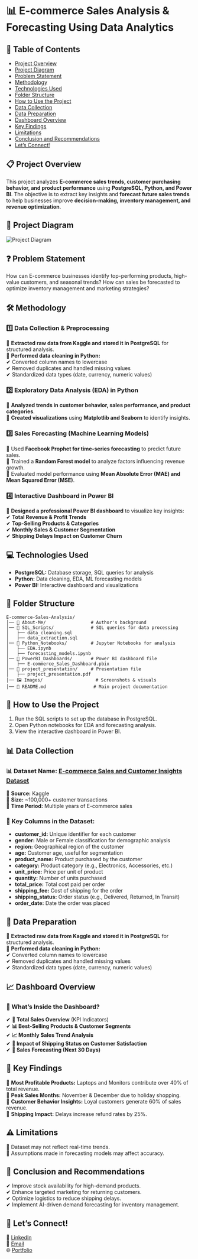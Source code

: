 # 📊 E-commerce Sales Analysis & Forecasting Using Data Analytics  

## 📑 Table of Contents
- [Project Overview](#project-overview)
- [Project Diagram](#project-diagram)
- [Problem Statement](#problem-statement)
- [Methodology](#methodology)
- [Technologies Used](#technologies-used)
- [Folder Structure](#folder-structure)
- [How to Use the Project](#how-to-use-the-project)
- [Data Collection](#data-collection)
- [Data Preparation](#data-preparation)
- [Dashboard Overview](#dashboard-overview)
- [Key Findings](#key-findings)
- [Limitations](#limitations)
- [Conclusion and Recommendations](#conclusion-and-recommendations)
- [Let’s Connect!](#lets-connect)

## 📋 Project Overview  <a id="project-overview"></a>
This project analyzes **E-commerce sales trends, customer purchasing behavior, and product performance** using **PostgreSQL, Python, and Power BI**. The objective is to extract key insights and **forecast future sales trends** to help businesses improve **decision-making, inventory management, and revenue optimization**.  

## 📌 Project Diagram  <a id="project-diagram"></a>
![Project Diagram](https://github.com/TayyabInsights/PostgreSQL-Data-Analysis-Project/blob/main/E-commerce-Sales-Analysis-%26-Forecasting-Using-Data-Analytics-Project/Images/diagram.png)

## ❓ Problem Statement  <a id="problem-statement"></a>
How can E-commerce businesses identify top-performing products, high-value customers, and seasonal trends? How can sales be forecasted to optimize inventory management and marketing strategies?

## 🛠 Methodology  <a id="methodology"></a>
### 1️⃣ Data Collection & Preprocessing  
📌 **Extracted raw data from Kaggle and stored it in PostgreSQL** for structured analysis.  
📌 **Performed data cleaning in Python:**  
   ✔ Converted column names to lowercase  
   ✔ Removed duplicates and handled missing values  
   ✔ Standardized data types (date, currency, numeric values)  

### 2️⃣ Exploratory Data Analysis (EDA) in Python  
📌 **Analyzed trends in customer behavior, sales performance, and product categories**.  
📌 **Created visualizations** using **Matplotlib and Seaborn** to identify insights.  

### 3️⃣ Sales Forecasting (Machine Learning Models)  
📌 Used **Facebook Prophet for time-series forecasting** to predict future sales.  
📌 Trained a **Random Forest model** to analyze factors influencing revenue growth.  
📌 Evaluated model performance using **Mean Absolute Error (MAE) and Mean Squared Error (MSE)**.  

### 4️⃣ Interactive Dashboard in Power BI  
📌 **Designed a professional Power BI dashboard** to visualize key insights:  
✔ **Total Revenue & Profit Trends**  
✔ **Top-Selling Products & Categories**  
✔ **Monthly Sales & Customer Segmentation**  
✔ **Shipping Delays Impact on Customer Churn**  

## 💻 Technologies Used  <a id="technologies-used"></a>
- **PostgreSQL:** Database storage, SQL queries for analysis  
- **Python:** Data cleaning, EDA, ML forecasting models  
- **Power BI:** Interactive dashboard and visualizations  

## 📂 Folder Structure  <a id="folder-structure"></a>
```
E-commerce-Sales-Analysis/
│── 📄 About-Me/                 # Author's background
│── 📄 SQL_Scripts/              # SQL queries for data processing
│   ├── data_cleaning.sql
│   ├── data_extraction.sql
│── 📄 Python_Notebooks/         # Jupyter Notebooks for analysis
│   ├── EDA.ipynb
│   ├── forecasting_models.ipynb
│── 📄 PowerBI_Dashboards/       # Power BI dashboard file
│   ├── E-commerce_Sales_Dashboard.pbix
│── 📄 project_presentation/     # Presentation file
│   ├── project_presentation.pdf
│── 🖼️ Images/                    # Screenshots & visuals
│── 📝 README.md                  # Main project documentation
```

## 📝 How to Use the Project  <a id="how-to-use-the-project"></a>
1. Run the SQL scripts to set up the database in PostgreSQL.
2. Open Python notebooks for EDA and forecasting analysis.
3. View the interactive dashboard in Power BI.

## 📊 Data Collection  <a id="data-collection"></a>
### 📊 Dataset Name: [E-commerce Sales and Customer Insights Dataset](https://www.kaggle.com/datasets/refiaozturk/e-commerce-sales)  
📌 **Source:** Kaggle  
📌 **Size:** ~100,000+ customer transactions  
📌 **Time Period:** Multiple years of E-commerce sales  

### 📝 Key Columns in the Dataset:  
- **customer_id:** Unique identifier for each customer  
- **gender:** Male or Female classification for demographic analysis  
- **region:** Geographical region of the customer  
- **age:** Customer age, useful for segmentation  
- **product_name:** Product purchased by the customer  
- **category:** Product category (e.g., Electronics, Accessories, etc.)  
- **unit_price:** Price per unit of product  
- **quantity:** Number of units purchased  
- **total_price:** Total cost paid per order  
- **shipping_fee:** Cost of shipping for the order  
- **shipping_status:** Order status (e.g., Delivered, Returned, In Transit)  
- **order_date:** Date the order was placed  

## 🧹 Data Preparation  <a id="data-preparation"></a>
📌 **Extracted raw data from Kaggle and stored it in PostgreSQL** for structured analysis.  
📌 **Performed data cleaning in Python:**  
✔ Converted column names to lowercase  
✔ Removed duplicates and handled missing values  
✔ Standardized data types (date, currency, numeric values)  

## 📈 Dashboard Overview  <a id="dashboard-overview"></a>
### 👀 What’s Inside the Dashboard?  
✔ **📌 Total Sales Overview** (KPI Indicators)  
✔ **📊 Best-Selling Products & Customer Segments**  
✔ **📈 Monthly Sales Trend Analysis**  
✔ **🚚 Impact of Shipping Status on Customer Satisfaction**  
✔ **🔮 Sales Forecasting (Next 30 Days)**  

## 🔑 Key Findings  <a id="key-findings"></a>
📌 **Most Profitable Products:** Laptops and Monitors contribute over 40% of total revenue.  
📌 **Peak Sales Months:** November & December due to holiday shopping.  
📌 **Customer Behavior Insights:** Loyal customers generate 60% of sales revenue.  
📌 **Shipping Impact:** Delays increase refund rates by 25%.  

## ⚠ Limitations  <a id="limitations"></a>
📌 Dataset may not reflect real-time trends.  
📌 Assumptions made in forecasting models may affect accuracy.  

## 🎯 Conclusion and Recommendations  <a id="conclusion-and-recommendations"></a>
✔ Improve stock availability for high-demand products.  
✔ Enhance targeted marketing for returning customers.  
✔ Optimize logistics to reduce shipping delays.  
✔ Implement AI-driven demand forecasting for inventory management.  

## 🔗 Let’s Connect!  <a id="lets-connect"></a>
💼 [LinkedIn](https://www.linkedin.com/in/your-profile)  
📧 [Email](mailto:your-email@example.com)  
🌐 [Portfolio](https://your-portfolio.com)  
